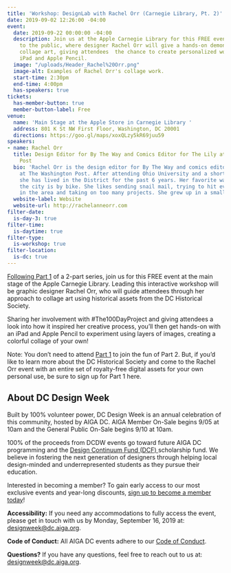 ```yaml
---
title: 'Workshop: DesignLab with Rachel Orr (Carnegie Library, Pt. 2)'
date: 2019-09-02 12:26:00 -04:00
event:
  date: 2019-09-22 00:00:00 -04:00
  description: Join us at the Apple Carnegie Library for this FREE event made open
    to the public, where designer Rachel Orr will give a hands-on demonstration of
    collage art, giving attendees  the chance to create personalized works using the
    iPad and Apple Pencil.
  image: "/uploads/Header_Rachel%20Orr.png"
  image-alt: Examples of Rachel Orr's collage work.
  start-time: 2:30pm
  end-time: 4:00pm
  has-speakers: true
tickets:
  has-member-button: true
  member-button-label: Free
venue:
  name: 'Main Stage at the Apple Store in Carnegie Library '
  address: 801 K St NW First Floor, Washington, DC 20001
  directions: https://goo.gl/maps/xoxQLzy5kR69juu59
speakers:
- name: Rachel Orr
  title: Design Editor for By The Way and Comics Editor for The Lily at The Washington
    Post
  bio: 'Rachel Orr is the design editor for By The Way and comics editor for The Lily
    at The Washington Post. After attending Ohio University and a short stint in Phoenix,
    she has lived in the District for the past 6 years. Her favorite way to explore
    the city is by bike. She likes sending snail mail, trying to hit every movie theater
    in the area and taking on too many projects. She grew up in a small town in Ohio. '
  website-label: Website
  website-url: http://rachelanneorr.com
filter-date:
  is-day-3: true
filter-time:
  is-daytime: true
filter-type:
  is-workshop: true
filter-location:
  is-dc: true
---
```


[Following Part 1](https://www.dcdesignweek.org/events/designing-with-archival-images-carnegie-library-part-1/) of a 2-part series, join us for this FREE event at the main stage of the Apple Carnegie Library. Leading this interactive workshop will be graphic designer Rachel Orr, who will guide attendees through her approach to collage art  using historical assets from the DC Historical Society. 

Sharing her involvement with #The100DayProject and giving attendees a look into how it inspired her creative process, you’ll then get hands-on with an iPad and Apple Pencil to experiment using layers of images, creating a colorful collage of your own!

Note: You don’t need to attend [Part 1](https://www.dcdesignweek.org/events/designing-with-archival-images-carnegie-library-part-1/) to join the fun of Part 2. But, if you’d like to learn more about the DC Historical Society and come to the Rachel Orr event with an entire set of royalty-free digital assets for your own personal use, be sure to sign up for Part 1 here. 

## About DC Design Week
Built by 100% volunteer power, DC Design Week is an annual celebration of this community, hosted by AIGA DC. AIGA Member On-Sale begins 9/05 at 10am and the General Public On-Sale begins 9/10 at 10am.

100% of the proceeds from DCDW events go toward future AIGA DC programming and the [Design Continuum Fund (DCF) ](https://www.givecontinuum.org/) scholarship fund. We believe in fostering the next generation of designers through helping local design-minded and underrepresented students as they pursue their education.

Interested in becoming a member? To gain early access to our most exclusive events and year-long discounts, [sign up to become a member today](https://my.aiga.org/)! 

**Accessibility:**
If you need any accommodations to fully access the event, please get in touch with us by Monday, September 16, 2019 at: designweek@dc.aiga.org.

**Code of Conduct:**
All AIGA DC events adhere to our [Code of Conduct](https://dc.aiga.org/events/code-of-conduct/).

**Questions?**
If you have any questions, feel free to reach out to us at: designweek@dc.aiga.org.
